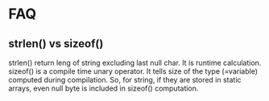 
# FAQ #

## strlen() vs sizeof() ##
strlen() return leng of string excluding last null char. It is runtime calculation.
sizeof() is a compile time unary operator. It tells size of the type (=variable) computed during compilation. 
So, for string, if they are stored in static arrays, even null byte is included in sizeof() computation.
